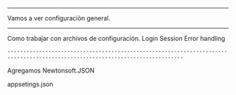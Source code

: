 ------------------------------------------------------------------------------------------------------------------------------

Vamos a ver configuraciòn general.

------------------------------------------------------------------------------------------------------------------------------

Como trabajar con archivos de configuración.
Login
Session
Error handling

    ------------------------------------------------------------------------------------------------------------------------------

Agregamos Newtonsoft.JSON

appsetings.json

